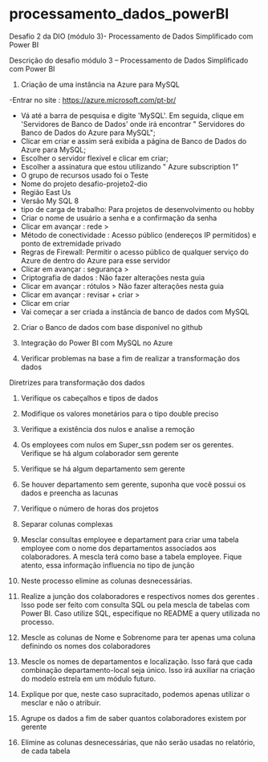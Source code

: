 # processamento_dados_powerBI
Desafio 2 da DIO (módulo 3)- Processamento de Dados Simplificado com Power BI

Descrição do desafio módulo 3 – Processamento de Dados Simplificado com Power BI

1. Criação de uma instância na Azure para MySQL

  -Entrar no site : https://azure.microsoft.com/pt-br/ 
  - Vá até a barra de pesquisa e digite 'MySQL'. Em seguida, clique em 'Servidores de Banco de Dados' onde irá encontrar " Servidores do Banco de Dados do Azure para MySQL";
  - Clicar em criar e assim será exibida a página de Banco de Dados do Azure para MySQL;
  - Escolher o servidor flexivel e clicar em criar;
  - Escolher a assinatura que estou utilizando " Azure subscription 1"
  - O grupo de recursos usado foi o Teste
  - Nome do projeto desafio-projeto2-dio
  - Região East Us
  - Versão My SQL 8
  - tipo de carga de trabalho: Para projetos de desenvolvimento ou hobby
  - Criar o nome de usuário a senha e a confirmação da senha
  - Clicar em avançar : rede >
  - Método de conectividade : Acesso público (endereços IP permitidos) e ponto de extremidade privado
  - Regras de Firewall: Permitir o acesso público de qualquer serviço do Azure de dentro do Azure para esse servidor
  - Clicar em avançar : segurança >
  - Criptografia de dados : Não fazer alterações nesta guia
  - Clicar em avançar : rótulos > Não fazer alterações nesta guia
  - Clicar em avançar : revisar + criar >
  - Clicar em criar
  - Vai começar a ser criada a instância de banco de dados com MySQL





2. Criar o Banco de dados com base disponível no github

   

4. Integração do Power BI com MySQL no Azure

5. Verificar problemas na base a fim de realizar a transformação dos dados

Diretrizes para transformação dos dados

1. Verifique os cabeçalhos e tipos de dados

2. Modifique os valores monetários para o tipo double preciso

3. Verifique a existência dos nulos e analise a remoção

4. Os employees com nulos em Super_ssn podem ser os gerentes. Verifique se há algum colaborador sem gerente

5. Verifique se há algum departamento sem gerente

6. Se houver departamento sem gerente, suponha que você possui os dados e preencha as lacunas

7. Verifique o número de horas dos projetos

8. Separar colunas complexas

9. Mesclar consultas employee e departament para criar uma tabela employee com o nome dos departamentos associados aos colaboradores. A mescla terá como base a tabela employee. Fique atento, essa informação influencia no tipo de junção

10. Neste processo elimine as colunas desnecessárias.

11. Realize a junção dos colaboradores e respectivos nomes dos gerentes . Isso pode ser feito com consulta SQL ou pela mescla de tabelas com Power BI. Caso utilize SQL, especifique no README a query utilizada no processo.

12. Mescle as colunas de Nome e Sobrenome para ter apenas uma coluna definindo os nomes dos colaboradores

13. Mescle os nomes de departamentos e localização. Isso fará que cada combinação departamento-local seja único. Isso irá auxiliar na criação do modelo estrela em um módulo futuro.

14. Explique por que, neste caso supracitado, podemos apenas utilizar o mesclar e não o atribuir.

15. Agrupe os dados a fim de saber quantos colaboradores existem por gerente

16. Elimine as colunas desnecessárias, que não serão usadas no relatório, de cada tabela
